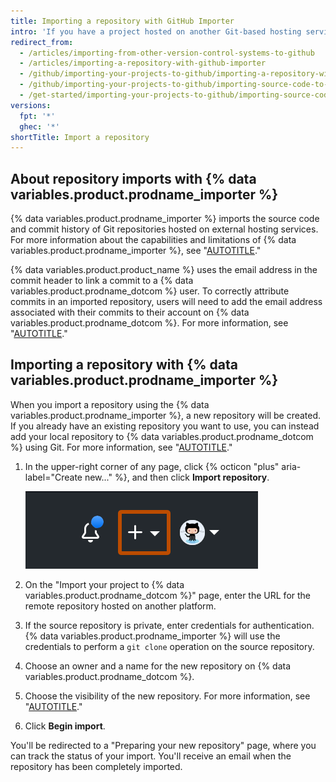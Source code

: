 ```yaml
---
title: Importing a repository with GitHub Importer
intro: 'If you have a project hosted on another Git-based hosting service, you can quickly import it to {% data variables.product.prodname_dotcom %} using the {% data variables.product.prodname_importer %} tool.'
redirect_from:
  - /articles/importing-from-other-version-control-systems-to-github
  - /articles/importing-a-repository-with-github-importer
  - /github/importing-your-projects-to-github/importing-a-repository-with-github-importer
  - /github/importing-your-projects-to-github/importing-source-code-to-github/importing-a-repository-with-github-importer
  - /get-started/importing-your-projects-to-github/importing-source-code-to-github/importing-a-repository-with-github-importer
versions:
  fpt: '*'
  ghec: '*'
shortTitle: Import a repository
---
```


## About repository imports with {% data variables.product.prodname_importer %}

{% data variables.product.prodname_importer %} imports the source code and commit history of Git repositories hosted on external hosting services. For more information about the capabilities and limitations of {% data variables.product.prodname_importer %}, see "[AUTOTITLE](/migrations/importing-source-code/using-github-importer/about-github-importer#capabilities-and-limitations-of-github-importer)."

{% data variables.product.product_name %} uses the email address in the commit header to link a commit to a {% data variables.product.prodname_dotcom %} user. To correctly attribute commits in an imported repository, users will need to add the email address associated with their commits to their account on {% data variables.product.prodname_dotcom %}. For more information, see "[AUTOTITLE](/account-and-profile/setting-up-and-managing-your-personal-account-on-github/managing-email-preferences/adding-an-email-address-to-your-github-account)."

## Importing a repository with {% data variables.product.prodname_importer %}

When you import a repository using the {% data variables.product.prodname_importer %}, a new repository will be created. If you already have an existing repository you want to use, you can instead add your local repository to {% data variables.product.prodname_dotcom %} using Git. For more information, see "[AUTOTITLE](/migrations/importing-source-code/using-the-command-line-to-import-source-code/adding-locally-hosted-code-to-github#importing-a-git-repository-with-the-command-line)."

1. In the upper-right corner of any page, click {% octicon "plus" aria-label="Create new..." %}, and then click **Import repository**.

   ![Screenshot of the top-right corner of any page on {% data variables.product.prodname_dotcom %}. A plus icon is highlighted with an orange outline.](/assets/images/help/importer/import-repository.png)

1. On the "Import your project to {% data variables.product.prodname_dotcom %}" page, enter the URL for the remote repository hosted on another platform.
1. If the source repository is private, enter credentials for authentication. {% data variables.product.prodname_importer %} will use the credentials to perform a `git clone` operation on the source repository.
1. Choose an owner and a name for the new repository on {% data variables.product.prodname_dotcom %}.
1. Choose the visibility of the new repository. For more information, see "[AUTOTITLE](/repositories/creating-and-managing-repositories/about-repositories#about-repository-visibility)."
1. Click **Begin import**.

You'll be redirected to a "Preparing your new repository" page, where you can track the status of your import. You'll receive an email when the repository has been completely imported.
